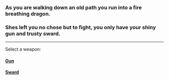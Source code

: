  
### As you are walking down an old path you run into a fire breathing dragon.
### Shes left you no chose but to fight, you only have your shiny gun and trusty sward.
---
Select a weapon:
#### [Gun](fight-gun.md)
#### [Sward](sword-fight.md)